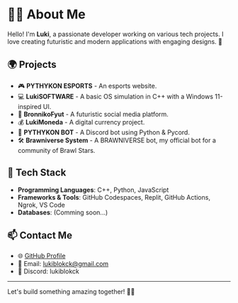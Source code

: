 # 👨‍💻 About Me

Hello! I'm **Luki**, a passionate developer working on various tech projects. I love creating futuristic and modern applications with engaging designs. 🚀

## 🌍 Projects

- 🎮 **PYTHYKON ESPORTS** - An esports website.
- 💻 **LukiSOFTWARE** - A basic OS simulation in C++ with a Windows 11-inspired UI.
- 📱 **BronnikoFyut** - A futuristic social media platform.
- 💰 **LukiMoneda** - A digital currency project.
- 🤖 **PYTHYKON BOT** - A Discord bot using Python & Pycord.
- 🛠 **Brawniverse System** - A BRAWNIVERSE bot, my official bot for a community of Brawl Stars.

## 🔧 Tech Stack

- **Programming Languages**: C++, Python, JavaScript
- **Frameworks & Tools**: GitHub Codespaces, Replit, GitHub Actions, Ngrok, VS Code
- **Databases**: (Comming soon...)

## 📫 Contact Me

- 🌐 [GitHub Profile](https://github.com/lukiblokck)
- 📨 Email: lukiblokck@gmail.com
- 💬 Discord: lukiblokck

---

Let's build something amazing together! 🚀🔥
